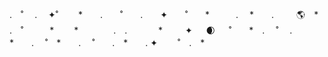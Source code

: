 .　˚ 　.　 ✦˚　　 *　　.　　˚　　.　　✦　　˚　　*　　　.  　*　　.   　 :earth_americas:　*　  .　˚　　　*　     　*　　　　.　. 　　 　*      　　 ✦  　 :waxing_crescent_moon: 　 ˚　　*　. 　˚　 .　*　　. 　˚　*　　. 　˚　　.　*　　. ✦ 　　˚　.　*
<!-- ![image](https://github.com/redhathacker/redhathacker/blob/master/dino.gif) -->
<!-- ![image](https://github.com/redhathacker/redhathacker/blob/master/NmhO.gif) -->

<!--
<p align="center">
  <img width="800" src="https://github.com/redhathacker/redhathacker/blob/master/NmhO.gif">
</p>
 -->
